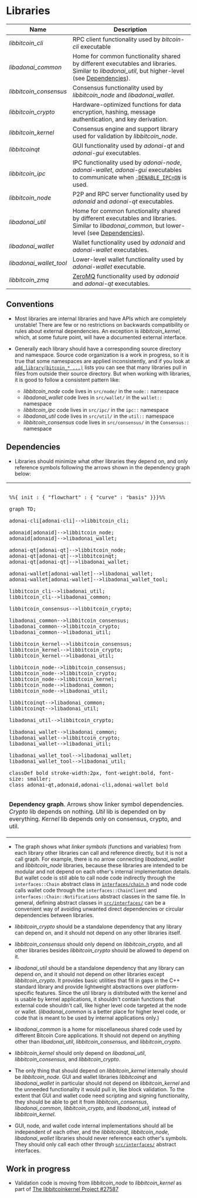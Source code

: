 # Libraries

| Name                     | Description |
|--------------------------|-------------|
| *libbitcoin_cli*         | RPC client functionality used by *bitcoin-cli* executable |
| *libadonai_common*      | Home for common functionality shared by different executables and libraries. Similar to *libadonai_util*, but higher-level (see [Dependencies](#dependencies)). |
| *libbitcoin_consensus*   | Consensus functionality used by *libbitcoin_node* and *libadonai_wallet*. |
| *libbitcoin_crypto*      | Hardware-optimized functions for data encryption, hashing, message authentication, and key derivation. |
| *libbitcoin_kernel*      | Consensus engine and support library used for validation by *libbitcoin_node*. |
| *libbitcoinqt*           | GUI functionality used by *adonai-qt* and *adonai-gui* executables. |
| *libbitcoin_ipc*         | IPC functionality used by *adonai-node*, *adonai-wallet*, *adonai-gui* executables to communicate when [`-DENABLE_IPC=ON`](multiprocess.md) is used. |
| *libbitcoin_node*        | P2P and RPC server functionality used by *adonaid* and *adonai-qt* executables. |
| *libadonai_util*        | Home for common functionality shared by different executables and libraries. Similar to *libadonai_common*, but lower-level (see [Dependencies](#dependencies)). |
| *libadonai_wallet*      | Wallet functionality used by *adonaid* and *adonai-wallet* executables. |
| *libadonai_wallet_tool* | Lower-level wallet functionality used by *adonai-wallet* executable. |
| *libbitcoin_zmq*         | [ZeroMQ](../zmq.md) functionality used by *adonaid* and *adonai-qt* executables. |

## Conventions

- Most libraries are internal libraries and have APIs which are completely unstable! There are few or no restrictions on backwards compatibility or rules about external dependencies. An exception is *libbitcoin_kernel*, which, at some future point, will have a documented external interface.

- Generally each library should have a corresponding source directory and namespace. Source code organization is a work in progress, so it is true that some namespaces are applied inconsistently, and if you look at [`add_library(bitcoin_* ...)`](../../src/CMakeLists.txt) lists you can see that many libraries pull in files from outside their source directory. But when working with libraries, it is good to follow a consistent pattern like:

  - *libbitcoin_node* code lives in `src/node/` in the `node::` namespace
  - *libadonai_wallet* code lives in `src/wallet/` in the `wallet::` namespace
  - *libbitcoin_ipc* code lives in `src/ipc/` in the `ipc::` namespace
  - *libadonai_util* code lives in `src/util/` in the `util::` namespace
  - *libbitcoin_consensus* code lives in `src/consensus/` in the `Consensus::` namespace

## Dependencies

- Libraries should minimize what other libraries they depend on, and only reference symbols following the arrows shown in the dependency graph below:

<table><tr><td>

```mermaid

%%{ init : { "flowchart" : { "curve" : "basis" }}}%%

graph TD;

adonai-cli[adonai-cli]-->libbitcoin_cli;

adonaid[adonaid]-->libbitcoin_node;
adonaid[adonaid]-->libadonai_wallet;

adonai-qt[adonai-qt]-->libbitcoin_node;
adonai-qt[adonai-qt]-->libbitcoinqt;
adonai-qt[adonai-qt]-->libadonai_wallet;

adonai-wallet[adonai-wallet]-->libadonai_wallet;
adonai-wallet[adonai-wallet]-->libadonai_wallet_tool;

libbitcoin_cli-->libadonai_util;
libbitcoin_cli-->libadonai_common;

libbitcoin_consensus-->libbitcoin_crypto;

libadonai_common-->libbitcoin_consensus;
libadonai_common-->libbitcoin_crypto;
libadonai_common-->libadonai_util;

libbitcoin_kernel-->libbitcoin_consensus;
libbitcoin_kernel-->libbitcoin_crypto;
libbitcoin_kernel-->libadonai_util;

libbitcoin_node-->libbitcoin_consensus;
libbitcoin_node-->libbitcoin_crypto;
libbitcoin_node-->libbitcoin_kernel;
libbitcoin_node-->libadonai_common;
libbitcoin_node-->libadonai_util;

libbitcoinqt-->libadonai_common;
libbitcoinqt-->libadonai_util;

libadonai_util-->libbitcoin_crypto;

libadonai_wallet-->libadonai_common;
libadonai_wallet-->libbitcoin_crypto;
libadonai_wallet-->libadonai_util;

libadonai_wallet_tool-->libadonai_wallet;
libadonai_wallet_tool-->libadonai_util;

classDef bold stroke-width:2px, font-weight:bold, font-size: smaller;
class adonai-qt,adonaid,adonai-cli,adonai-wallet bold
```
</td></tr><tr><td>

**Dependency graph**. Arrows show linker symbol dependencies. *Crypto* lib depends on nothing. *Util* lib is depended on by everything. *Kernel* lib depends only on consensus, crypto, and util.

</td></tr></table>

- The graph shows what _linker symbols_ (functions and variables) from each library other libraries can call and reference directly, but it is not a call graph. For example, there is no arrow connecting *libadonai_wallet* and *libbitcoin_node* libraries, because these libraries are intended to be modular and not depend on each other's internal implementation details. But wallet code is still able to call node code indirectly through the `interfaces::Chain` abstract class in [`interfaces/chain.h`](../../src/interfaces/chain.h) and node code calls wallet code through the `interfaces::ChainClient` and `interfaces::Chain::Notifications` abstract classes in the same file. In general, defining abstract classes in [`src/interfaces/`](../../src/interfaces/) can be a convenient way of avoiding unwanted direct dependencies or circular dependencies between libraries.

- *libbitcoin_crypto* should be a standalone dependency that any library can depend on, and it should not depend on any other libraries itself.

- *libbitcoin_consensus* should only depend on *libbitcoin_crypto*, and all other libraries besides *libbitcoin_crypto* should be allowed to depend on it.

- *libadonai_util* should be a standalone dependency that any library can depend on, and it should not depend on other libraries except *libbitcoin_crypto*. It provides basic utilities that fill in gaps in the C++ standard library and provide lightweight abstractions over platform-specific features. Since the util library is distributed with the kernel and is usable by kernel applications, it shouldn't contain functions that external code shouldn't call, like higher level code targeted at the node or wallet. (*libadonai_common* is a better place for higher level code, or code that is meant to be used by internal applications only.)

- *libadonai_common* is a home for miscellaneous shared code used by different Bitcoin Core applications. It should not depend on anything other than *libadonai_util*, *libbitcoin_consensus*, and *libbitcoin_crypto*.

- *libbitcoin_kernel* should only depend on *libadonai_util*, *libbitcoin_consensus*, and *libbitcoin_crypto*.

- The only thing that should depend on *libbitcoin_kernel* internally should be *libbitcoin_node*. GUI and wallet libraries *libbitcoinqt* and *libadonai_wallet* in particular should not depend on *libbitcoin_kernel* and the unneeded functionality it would pull in, like block validation. To the extent that GUI and wallet code need scripting and signing functionality, they should be able to get it from *libbitcoin_consensus*, *libadonai_common*, *libbitcoin_crypto*, and *libadonai_util*, instead of *libbitcoin_kernel*.

- GUI, node, and wallet code internal implementations should all be independent of each other, and the *libbitcoinqt*, *libbitcoin_node*, *libadonai_wallet* libraries should never reference each other's symbols. They should only call each other through [`src/interfaces/`](../../src/interfaces/) abstract interfaces.

## Work in progress

- Validation code is moving from *libbitcoin_node* to *libbitcoin_kernel* as part of [The libbitcoinkernel Project #27587](https://github.com/bitcoin/bitcoin/issues/27587)
